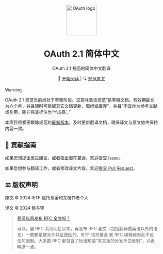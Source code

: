 <div align="center">
  <img src="src/public/oauth.svg" alt="OAuth logo" width="100" height="100" />
  <h1>OAuth 2.1 简体中文</h1>
  <p>OAuth 2.1 规范的简体中文翻译</p>
  📖
  <a href="https://oauth21.mrcai.dev" target="_blank" rel="noreferrer">
    开始阅读
  </a>
  | 🔍
  <a href="https://datatracker.ietf.org/doc/html/draft-ietf-oauth-v2-1-12" target="_blank" rel="noreferrer">
    规范原文
  </a>
</div>

> [!WARNING]
>
> OAuth 2.1 规范当前尚处于草案阶段。这意味着该规范“是草稿文档，有效期最长为六个月，并且随时可能被其它文档更新、取缔或废弃”，并且“不宜作为参考文献或引用，除非将其标注为‘半成品’。”
>
> 本项目将紧密跟踪规范的[最新版本](https://github.com/oauth-wg/oauth-v2-1/releases/latest)，及时更新翻译文档，确保译文与原文始终保持内容一致。

## 🤝 贡献指南

如果您想提出改进建议，或者指出潜在错误，欢迎[提交 Issue](https://github.com/mrcaidev/oauth-2.1-zh-hans/issues)。

如果您想参与翻译工作，或者修改译文片段，欢迎[提交 Pull Request](https://github.com/mrcaidev/oauth-2.1-zh-hans/pulls)。

## ⚖️ 版权声明

原文 © 2024 IETF 信托基金和文档作者个人

译文 © 2024 蔡与望

> [我可以再发布 RFC 全文吗？](https://trustee.ietf.org/about/faq/)
>
> 可以。自 RFC 系列问世以来，再发布 RFC 全文（包括翻译成英语以外的语言）一直都是被允许并且鼓励的。IETF 信托基金 和 RFC 编辑器对此不设任何限制。大多数 RFC 都包含了标准短语“本文档的分发不受限制”，以表明这一点。
